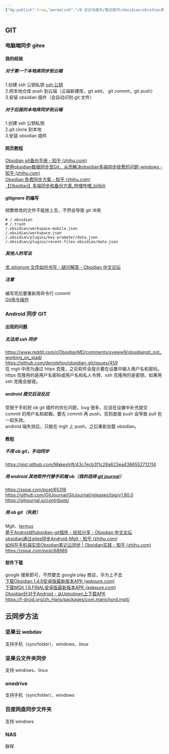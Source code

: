 ```yaml
---
{"dg-publish":true,"permalink":"/0 日记与提升/笔记技巧/obsidian/obsidian多端协作/obsidian同步/","title":"obsidian同步"}
---
```



## GIT
### 电脑端同步 gitee
#### 我的经验
##### 对于第一个本地库同步到云端
1.创建 ssh 公钥私钥 [ssh 公钥](../../../../3%20计算机/创建、效率与技巧/linux/SSH.md#ssh%20公钥)  
2.把本地仓库 push 到云端（云端新建库，git add， git commit，git push）  
3.安装 obsidian 插件（会自动识别.git 文件）
##### 对于后面的本地库同步到云端
1.创建 ssh 公钥私钥  
2.git clone 到本地  
3.安装 obsidian 插件
#### 网页教程
[Obsidian git备份手册 - 知乎 (zhihu.com)](https://zhuanlan.zhihu.com/p/595478125)  
[使用obsidian数据同步至Git，从而解决obsidian多端同步收费的问题-windows - 知乎 (zhihu.com)](https://zhuanlan.zhihu.com/p/619324664)  
[Obsidian 免费同步方案 - 知乎 (zhihu.com)](https://zhuanlan.zhihu.com/p/531516583)  
[【Obsidian】多端同步和备份方案_哔哩哔哩_bilibili](https://www.bilibili.com/video/BV1RF411K7aN/?spm_id_from=333.337.search-card.all.click&vd_source=20cb3e7c6ad3d64f0eb2d763ff005080)
#### gitignore 的编写
频繁修改的文件不能放上去，不然会导致 git 冲突
```
# /.obsidian
# /.trash
/.obsidian/workspace-mobile.json
/.obsidian/workspace.json
/.obsidian/plugins/key-promoter/data.json
/.obsidian/plugins/recent-files-obsidian/data.json

```
##### 其他人的写法
[求.gitignore 文件如何书写 - 疑问解答 - Obsidian 中文论坛](https://forum-zh.obsidian.md/t/topic/426)
##### 注意
编写完后要重新用命令行 commit  
[Git命令操作](../../../../3%20计算机/创建、效率与技巧/编程工具/git/Git命令操作.md#git冲突解决)

### Android 同步 GIT
#### 出现的问题
##### 无法用 ssh 同步
https://www.reddit.com/r/ObsidianMD/comments/xyeww9/obsidiangit_not_working_on_ipad/  
https://github.com/denolehov/obsidian-git/issues/459  
在 mgit 中改为通过 https 克隆，之后软件会提示要在设置中输入用户名和密码。https 克隆用的是用户名密码或用户名和私人令牌，ssh 克隆用的是密钥，如果用 ssh 克隆会报错。
##### android 提交后没反应
受限于手机短 ob git 插件的优化问题，bug 很多，应该在设置中补充提交 commit 的用户名和邮箱，要先 commit 再 push，否则直接 push 会导致 pull 也一起失效。  
android 端失效后，只能在 mgit 上 push，之后重新加载 obsidian。
#### 教程
##### 不用 ob git，手动同步
https://gist.github.com/Makeshift/43c7ecb3f1c28a623ea4386552712114
##### 用 android 其他软件代替手机端 ob（我的选择 [git journal](../../../../2%20生活与娱乐/生活琐事技巧/电器/手机/APP/git%20journal.md)）
https://sspai.com/post/65316  
https://github.com/GitJournal/GitJournal/releases/tag/v1.80.0  
https://gitjournal.io/contribute/
##### 用 ob git（失败）
Mgit、[termux](../../../../2%20生活与娱乐/生活琐事技巧/电器/手机/APP/termux.md)  
[基于Android的obsidian-git插件 - 经验分享 - Obsidian 中文论坛](https://forum-zh.obsidian.md/t/topic/17276/2)  
[obsidian通过gitee同步Android-Mgit - 知乎 (zhihu.com)](https://zhuanlan.zhihu.com/p/620225805)  
[如何在手机端实现Obsidian笔记云同步 | Obsidian实践 - 知乎 (zhihu.com)](https://zhuanlan.zhihu.com/p/575748439)  
https://sspai.com/post/68989
#### 软件下载
google 搜索即可，不然要去 google play 商店，华为上不去  
[下载Obsidian 1.4.6安卓版最新版本APK (apkpure.com)](https://m.apkpure.com/cn/obsidian/md.obsidian/download)  
[下载MGit 1.6.FINAL安卓版最新版本APK (apkpure.com)](https://m.apkpure.com/cn/mgit/com.manichord.mgit/download)  
[Obsidian针对于Android - 从Uptodown上下载APK](https://obsidian.cn.uptodown.com/android)  
https://f-droid.org/zh_Hans/packages/com.manichord.mgit/

## 云同步方法
### 坚果云 webdav
支持手机（syncfolder）、windows、linux
### 坚果云文件夹同步
支持 windows、linux
### onedrive
支持手机（syncfolder）、windows
### 百度网盘同步文件夹
支持 windows
### NAS
群晖